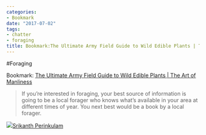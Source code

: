 ```yaml
---
categories:
- Bookmark
date: "2017-07-02"
tags:
- chatter
- foraging
title: Bookmark:The Ultimate Army Field Guide to Wild Edible Plants | The Art of Manliness
---
```


#Foraging

Bookmark: [The Ultimate Army Field Guide to Wild Edible Plants | The Art of Manliness](https://www.philipbrewer.net/2017/07/01/the-ultimate-army-field-guide-to-wild-edible-plants-the-art-of-manliness/)

> If you’re interested in foraging, your best source of information is going to be a local forager who knows what’s available in your area at different times of year. You next best would be a book by a local forager.

![](images/cropped-cropped-SP01-550afdebv1_site_icon.png)[Srikanth Perinkulam](https://srikanthperinkulam.com)
